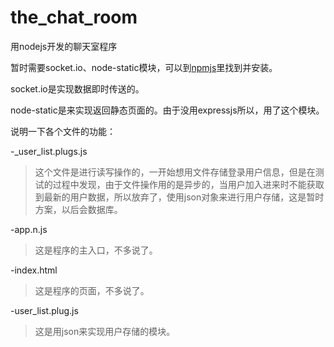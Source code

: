 # the_chat_room

用nodejs开发的聊天室程序

暂时需要socket.io、node-static模块，可以到[npmjs](http://www.npmjs.org)里找到并安装。

socket.io是实现数据即时传送的。

node-static是来实现返回静态页面的。由于没用expressjs所以，用了这个模块。

说明一下各个文件的功能：

-_user_list.plugs.js

>这个文件是进行读写操作的，一开始想用文件存储登录用户信息，但是在测试的过程中发现，由于文件操作用的是异步的，当用户加入进来时不能获取到最新的用户数据，所以放弃了，使用json对象来进行用户存储，这是暂时方案，以后会数据库。

-app.n.js

>这是程序的主入口，不多说了。

-index.html

>这是程序的页面，不多说了。

-user_list.plug.js

>这是用json来实现用户存储的模块。
